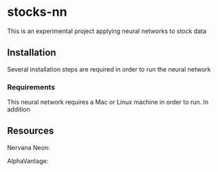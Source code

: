 # stocks-nn
This is an experimental project applying neural networks to stock data

## Installation
Several installation steps are required in order to run the neural network

### Requirements
This neural network requires a Mac or Linux machine in order to run. In addition

## Resources

Nervana Neon: <link>

AlphaVantage: <link>
